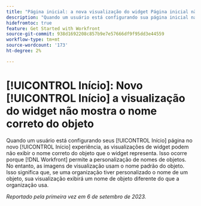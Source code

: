 ```yaml
---
title: "Página inicial: a nova visualização do widget Página inicial não exibe o nome correto do objeto"
description: "Quando um usuário está configurando sua página inicial na nova experiência da página inicial, as visualizações de widget podem não exibir o nome correto do objeto que o widget representa. Isso ocorre porque o Workfront permite a personalização de nomes de objetos. No entanto, as imagens de visualização usam o nome padrão do objeto. Isso significa que, se uma organização tiver personalizado o nome de um objeto, sua visualização exibirá um nome de objeto diferente daquele que a organização usa."
hidefromtoc: true
feature: Get Started with Workfront
source-git-commit: 938d1692208c857b9e7e57666df9f95dd3e44559
workflow-type: tm+mt
source-wordcount: '173'
ht-degree: 2%

---
```



# [!UICONTROL Início]: Novo [!UICONTROL Início] a visualização do widget não mostra o nome correto do objeto

Quando um usuário está configurando seus [!UICONTROL Início] página no novo [!UICONTROL Início] experiência, as visualizações de widget podem não exibir o nome correto do objeto que o widget representa. Isso ocorre porque [!DNL Workfront] permite a personalização de nomes de objetos. No entanto, as imagens de visualização usam o nome padrão do objeto. Isso significa que, se uma organização tiver personalizado o nome de um objeto, sua visualização exibirá um nome de objeto diferente do que a organização usa.

_Reportado pela primeira vez em 6 de setembro de 2023._

